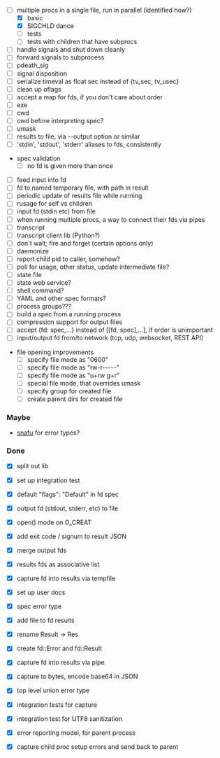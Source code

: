 - [ ] multiple procs in a single file, run in parallel (identified how?)
  - [x] basic
  - [x] SIGCHLD dance
  - [ ] tests
  - [ ] tests with children that have subprocs
- [ ] handle signals and shut down cleanly
- [ ] forward signals to subprocess
- [ ] pdeath_sig
- [ ] signal disposition
- [ ] serialize timeval as float sec instead of {tv_sec, tv_usec}
- [ ] clean up oflags
- [ ] accept a map for fds, if you don't care about order
- [ ] exe
- [ ] cwd
- [ ] cwd before interpreting spec?
- [ ] umask
- [ ] results to file, via --output option or similar
- [ ] 'stdin', 'stdout', 'stderr' aliases to fds, consistently
- spec validation
  - [ ] no fd is given more than once
- [ ] feed input into fd
- [ ] fd to named temporary file, with path in result
- [ ] periodic update of results file while running
- [ ] rusage for self vs children
- [ ] input fd (stdin etc) from file
- [ ] when running multiple procs, a way to connect their fds via pipes
- [ ] transcript
- [ ] transcript client lib (Python?)
- [ ] don't wait; fire and forget (certain options only)
- [ ] daemonize
- [ ] report child pid to caller, somehow?
- [ ] poll for usage, other status, update intermediate file?
- [ ] state file
- [ ] state web service?
- [ ] shell command?
- [ ] YAML and other spec formats?
- [ ] process groups???
- [ ] build a spec from a running process
- [ ] compression support for output files
- [ ] accept {fd: spec,...} instead of [[fd, spec],...], if order is unimportant
- [ ] input/output fd from/to network (tcp, udp, websocket, REST API)
- file opening improvements
  - [ ] specify file mode as "0600"
  - [ ] specify file mode as "rw-r-----"
  - [ ] specify file mode as "u+rw g+r"
  - [ ] special file mode, that overrides umask
  - [ ] specify group for created file
  - [ ] create parent dirs for created file

### Maybe

- [snafu](https://docs.rs/snafu/0.5.0/snafu/guide/index.html) for error types?


### Done

- [x] split out lib
- [x] set up integration test
- [x] default "flags": "Default" in fd spec
- [x] output fd (stdout, stderr, etc) to file
- [x] open() mode on O_CREAT
- [x] add exit code / signum to result JSON
- [x] merge output fds
- [x] results fds as associative list
- [x] capture fd into results via tempfile
- [x] set up user docs
- [x] spec error type
- [x] add file to fd results
- [x] rename Result -> Res
- [x] create fd::Error and fd::Result
- [x] capture fd into results via pipe
- [x] capture to bytes, encode base64 in JSON
- [x] top level union error type
- [x] integration tests for capture
- [x] integration test for UTF8 sanitization
- [x] error reporting model, for parent process
- [x] capture child proc setup errors and send back to parent

